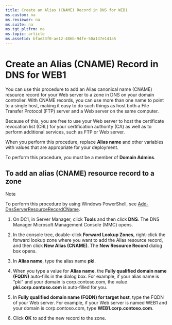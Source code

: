 ```yaml
---
title: Create an Alias (CNAME) Record in DNS for WEB1
ms.custom: na
ms.reviewer: na
ms.suite: na
ms.tgt_pltfrm: na
ms.topic: article
ms.assetid: bfae23f0-ae12-486b-94fe-50a137e141a5
---
```

# Create an Alias (CNAME) Record in DNS for WEB1
You can use this procedure to add an Alias canonical name \(CNAME\) resource record for your Web server to a zone in DNS on your domain controller. With CNAME records, you can use more than one name to point to a single host, making it easy to do such things as host both a File Transfer Protocol (FTP) server and a Web server on the same computer. 

Because of this, you are free to use your Web server to host the certificate revocation list (CRL) for your certification authority (CA) as well as to perform additional services, such as FTP or Web server.

When you perform this procedure, replace **Alias name** and other variables with values that are appropriate for your deployment.

To perform this procedure, you must be a member of **Domain Admins**.

## To add an alias \(CNAME\) resource record to a zone

>[!NOTE]
>To perform this procedure by using Windows PowerShell, see [Add-DnsServerResourceRecordCName](https://technet.microsoft.com/library/jj649894(v=wps.630).aspx).

1.  On DC1, in Server Manager, click **Tools** and then click **DNS**. The DNS Manager Microsoft Management Console \(MMC\) opens.

2.  In the console tree, double\-click **Forward Lookup Zones**, right\-click the forward lookup zone where you want to add the Alias resource record, and then click **New Alias \(CNAME\)**. The **New Resource Record** dialog box opens.

3.  In **Alias name**, type the alias name **pki**.

4.  When you type a value for **Alias name**, the **Fully qualified domain name \(FQDN\)** auto\-fills in the dialog box. For example, if your alias name is “pki” and your domain is corp.contoso.com, the value **pki.corp.contoso.com** is auto\-filled for you.

5.  In **Fully qualified domain name \(FQDN\) for target host**, type the FQDN of your Web server. For example, if your Web server is named WEB1 and your domain is corp.contoso.com, type **WEB1.corp.contoso.com**.

6.  Click **OK** to add the new record to the zone.


